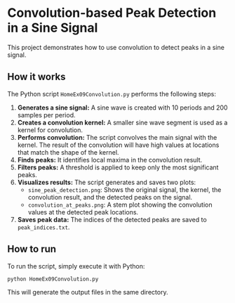 # Convolution-based Peak Detection in a Sine Signal

This project demonstrates how to use convolution to detect peaks in a sine signal.

## How it works

The Python script `HomeEx09Convolution.py` performs the following steps:

1.  **Generates a sine signal:** A sine wave is created with 10 periods and 200 samples per period.
2.  **Creates a convolution kernel:** A smaller sine wave segment is used as a kernel for convolution.
3.  **Performs convolution:** The script convolves the main signal with the kernel. The result of the convolution will have high values at locations that match the shape of the kernel.
4.  **Finds peaks:** It identifies local maxima in the convolution result.
5.  **Filters peaks:** A threshold is applied to keep only the most significant peaks.
6.  **Visualizes results:** The script generates and saves two plots:
    *   `sine_peak_detection.png`: Shows the original signal, the kernel, the convolution result, and the detected peaks on the signal.
    *   `convolution_at_peaks.png`: A stem plot showing the convolution values at the detected peak locations.
7.  **Saves peak data:** The indices of the detected peaks are saved to `peak_indices.txt`.

## How to run

To run the script, simply execute it with Python:

```bash
python HomeEx09Convolution.py
```

This will generate the output files in the same directory.
